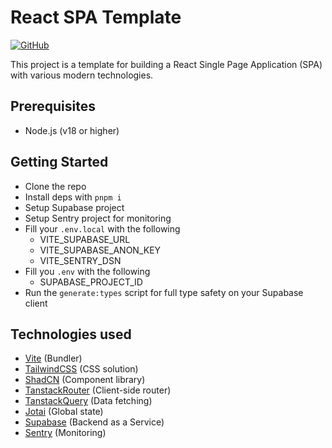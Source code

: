 # React SPA Template

[![GitHub](https://img.shields.io/badge/GitHub-Repository-blue?logo=github)](https://github.com/WillOrtiz7/react-spa-template)

This project is a template for building a React Single Page Application (SPA) with various modern technologies.

## Prerequisites

- Node.js (v18 or higher)

## Getting Started

- Clone the repo
- Install deps with `pnpm i`
- Setup Supabase project
- Setup Sentry project for monitoring
- Fill your `.env.local` with the following
  - VITE_SUPABASE_URL
  - VITE_SUPABASE_ANON_KEY
  - VITE_SENTRY_DSN
- Fill you `.env` with the following
  - SUPABASE_PROJECT_ID
- Run the `generate:types` script for full type safety on your Supabase client

## Technologies used

- [Vite](https://vitejs.dev/) (Bundler)
- [TailwindCSS](https://tailwindcss.com/) (CSS solution)
- [ShadCN](https://ui.shadcn.com/) (Component library)
- [TanstackRouter](https://tanstack.com/router) (Client-side router)
- [TanstackQuery](https://tanstack.com/query) (Data fetching)
- [Jotai](https://jotai.org/) (Global state)
- [Supabase](https://supabase.com/) (Backend as a Service)
- [Sentry](https://sentry.io/) (Monitoring)

